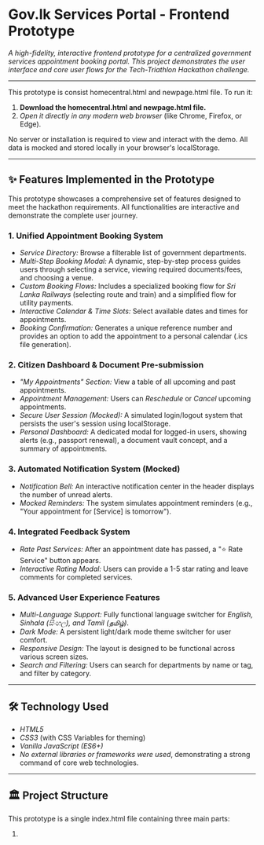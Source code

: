 # Gov.lk Services Portal - Frontend Prototype

*A high-fidelity, interactive frontend prototype for a centralized government services appointment booking portal. This project demonstrates the user interface and core user flows for the Tech-Triathlon Hackathon challenge.*

---


This prototype is consist homecentral.html and newpage.html file. To run it:

1.  **Download the homecentral.html and newpage.html file.**
2.  *Open it directly in any modern web browser* (like Chrome, Firefox, or Edge).

No server or installation is required to view and interact with the demo. All data is mocked and stored locally in your browser's localStorage.

---

## ✨ Features Implemented in the Prototype

This prototype showcases a comprehensive set of features designed to meet the hackathon requirements. All functionalities are interactive and demonstrate the complete user journey.

### 1. Unified Appointment Booking System
*   *Service Directory:* Browse a filterable list of government departments.
*   *Multi-Step Booking Modal:* A dynamic, step-by-step process guides users through selecting a service, viewing required documents/fees, and choosing a venue.
*   *Custom Booking Flows:* Includes a specialized booking flow for *Sri Lanka Railways* (selecting route and train) and a simplified flow for utility payments.
*   *Interactive Calendar & Time Slots:* Select available dates and times for appointments.
*   *Booking Confirmation:* Generates a unique reference number and provides an option to add the appointment to a personal calendar (.ics file generation).

### 2. Citizen Dashboard & Document Pre-submission
*   *"My Appointments" Section:* View a table of all upcoming and past appointments.
*   *Appointment Management:* Users can *Reschedule* or *Cancel* upcoming appointments.
*   *Secure User Session (Mocked):* A simulated login/logout system that persists the user's session using localStorage.
*   *Personal Dashboard:* A dedicated modal for logged-in users, showing alerts (e.g., passport renewal), a document vault concept, and a summary of appointments.

### 3. Automated Notification System (Mocked)
*   *Notification Bell:* An interactive notification center in the header displays the number of unread alerts.
*   *Mocked Reminders:* The system simulates appointment reminders (e.g., "Your appointment for [Service] is tomorrow").

### 4. Integrated Feedback System
*   *Rate Past Services:* After an appointment date has passed, a "⭐ Rate Service" button appears.
*   *Interactive Rating Modal:* Users can provide a 1-5 star rating and leave comments for completed services.

### 5. Advanced User Experience Features
*   *Multi-Language Support:* Fully functional language switcher for *English, Sinhala (සිංහල), and Tamil (தமிழ்)*.
*   *Dark Mode:* A persistent light/dark mode theme switcher for user comfort.
*   *Responsive Design:* The layout is designed to be functional across various screen sizes.
*   *Search and Filtering:* Users can search for departments by name or tag, and filter by category.

---

## 🛠 Technology Used

*   *HTML5*
*   *CSS3* (with CSS Variables for theming)
*   *Vanilla JavaScript (ES6+)*
*   *No external libraries or frameworks were used*, demonstrating a strong command of core web technologies.

---

## 🏛 Project Structure

This prototype is a single index.html file containing three main parts:
1.  **<style> block:** Contains all the CSS for styling and layout.
2.  **<body> block:** Contains all the HTML for the page structure and modals.
3.  **<script> block:** Contains all the vanilla JavaScript logic, including:
    *   Mock data (departments, services, translations).
    *   State management functions (using localStorage).
    *   DOM manipulation and rendering functions.
    *   Event listeners for all interactive elements.

---

## 🧑‍💻 Team Members

*   Sithum Yapa
*   Senali Bandara
*   Malindu Kavishan
*   Remeena Hirushi
*   Kassapa Arthasad
*   Chathurani Sudharshika
*   Vihanga Nawagamuwa
*   Hasitha Induwara
*   Samitha Sandaruwan
